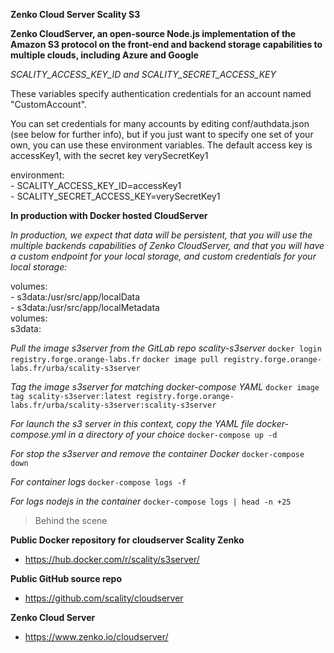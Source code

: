 **Zenko Cloud Server Scality S3**

**Zenko CloudServer, an open-source Node.js implementation of the Amazon S3 protocol on the front-end and backend storage capabilities to multiple clouds, including Azure and Google**


*SCALITY_ACCESS_KEY_ID and SCALITY_SECRET_ACCESS_KEY*

These variables specify authentication credentials for an account named "CustomAccount".

You can set credentials for many accounts by editing conf/authdata.json (see below for further info), but if you just want to specify one set of your own, you can use these environment variables.
The default access key is accessKey1, with the secret key verySecretKey1

  environment:  
    - SCALITY_ACCESS_KEY_ID=accessKey1  
    - SCALITY_SECRET_ACCESS_KEY=verySecretKey1  


**In production with Docker hosted CloudServer**

*In production, we expect that data will be persistent, that you will use the multiple backends capabilities of Zenko CloudServer, and that you will have a custom endpoint for your local storage, and custom credentials for your local storage:*

  volumes:  
    - s3data:/usr/src/app/localData  
    - s3data:/usr/src/app/localMetadata  
volumes:  
  s3data:  

*Pull the image s3server from the GitLab repo scality-s3server*
   `docker login registry.forge.orange-labs.fr`
   `docker image pull registry.forge.orange-labs.fr/urba/scality-s3server`

*Tag the image s3server for matching docker-compose YAML*
   `docker image tag scality-s3server:latest registry.forge.orange-labs.fr/urba/scality-s3server:scality-s3server`

*For launch the s3 server in this context, copy the YAML file docker-compose.yml in a directory of your choice*
   `docker-compose up -d`

*For stop the s3server and remove the container Docker*
   `docker-compose down`

 *For container logs*
   `docker-compose logs -f`

 *For logs nodejs in the container*
   `docker-compose logs | head -n +25`

> Behind the scene

**Public Docker repository for cloudserver Scality Zenko**
  * https://hub.docker.com/r/scality/s3server/

**Public GitHub source repo**
  * https://github.com/scality/cloudserver

**Zenko Cloud Server**
  * https://www.zenko.io/cloudserver/
